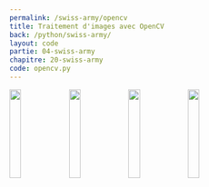 ```yaml
---
permalink: /swiss-army/opencv
title: Traitement d'images avec OpenCV
back: /python/swiss-army/
layout: code
partie: 04-swiss-army
chapitre: 20-swiss-army
code: opencv.py
---
```


<div id="home-gallery">
   <img width="20%" src="/python/_static/opencv/amsterdam.jpg">
   <img width="20%" src="/python/_static/opencv/rotated45.jpg">
   <img width="20%" src="/python/_static/opencv/clahe.jpg">
   <img width="20%" src="/python/_static/opencv/edges.jpg">
</div>
